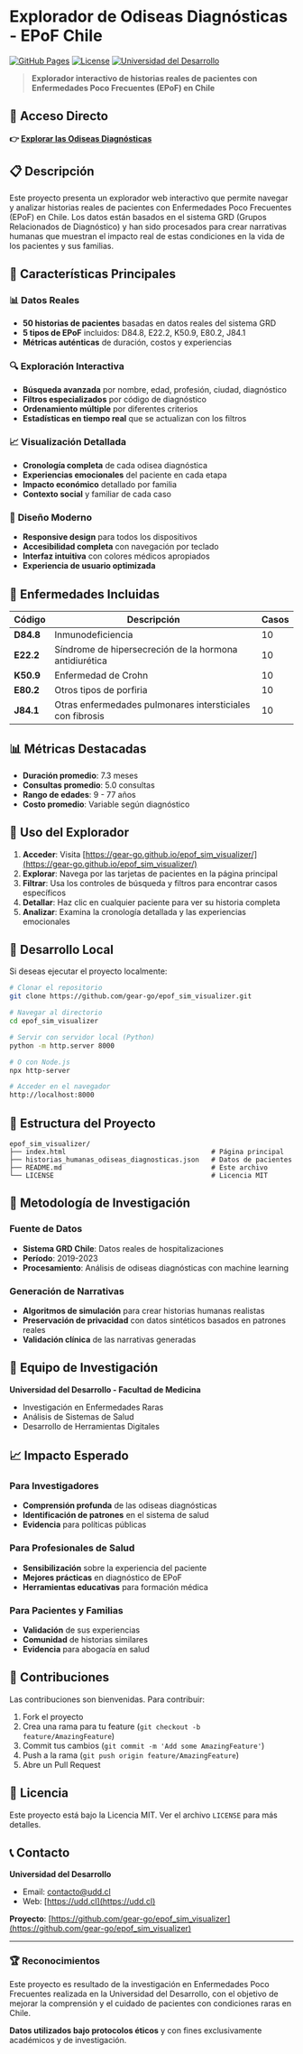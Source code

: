 # Explorador de Odiseas Diagnósticas - EPoF Chile

[![GitHub Pages](https://img.shields.io/badge/GitHub%20Pages-Live-brightgreen)](https://gear-go.github.io/epof_sim_visualizer/)
[![License](https://img.shields.io/badge/License-MIT-blue.svg)](LICENSE)
[![Universidad del Desarrollo](https://img.shields.io/badge/UDD-Research-orange)](https://udd.cl)

> **Explorador interactivo de historias reales de pacientes con Enfermedades Poco Frecuentes (EPoF) en Chile**

## 🔗 Acceso Directo

**👉 [Explorar las Odiseas Diagnósticas](https://gear-go.github.io/epof_sim_visualizer/)**

## 📋 Descripción

Este proyecto presenta un explorador web interactivo que permite navegar y analizar historias reales de pacientes con Enfermedades Poco Frecuentes (EPoF) en Chile. Los datos están basados en el sistema GRD (Grupos Relacionados de Diagnóstico) y han sido procesados para crear narrativas humanas que muestran el impacto real de estas condiciones en la vida de los pacientes y sus familias.

## 🎯 Características Principales

### 📊 **Datos Reales**
- **50 historias de pacientes** basadas en datos reales del sistema GRD
- **5 tipos de EPoF** incluidos: D84.8, E22.2, K50.9, E80.2, J84.1
- **Métricas auténticas** de duración, costos y experiencias

### 🔍 **Exploración Interactiva**
- **Búsqueda avanzada** por nombre, edad, profesión, ciudad, diagnóstico
- **Filtros especializados** por código de diagnóstico
- **Ordenamiento múltiple** por diferentes criterios
- **Estadísticas en tiempo real** que se actualizan con los filtros

### 📈 **Visualización Detallada**
- **Cronología completa** de cada odisea diagnóstica
- **Experiencias emocionales** del paciente en cada etapa
- **Impacto económico** detallado por familia
- **Contexto social** y familiar de cada caso

### 🎨 **Diseño Moderno**
- **Responsive design** para todos los dispositivos
- **Accesibilidad completa** con navegación por teclado
- **Interfaz intuitiva** con colores médicos apropiados
- **Experiencia de usuario optimizada**

## 🏥 Enfermedades Incluidas

| Código | Descripción | Casos |
|--------|-------------|-------|
| **D84.8** | Inmunodeficiencia | 10 |
| **E22.2** | Síndrome de hipersecreción de la hormona antidiurética | 10 |
| **K50.9** | Enfermedad de Crohn | 10 |
| **E80.2** | Otros tipos de porfiria | 10 |
| **J84.1** | Otras enfermedades pulmonares intersticiales con fibrosis | 10 |

## 📊 Métricas Destacadas

- **Duración promedio**: 7.3 meses
- **Consultas promedio**: 5.0 consultas
- **Rango de edades**: 9 - 77 años
- **Costo promedio**: Variable según diagnóstico

## 🚀 Uso del Explorador

1. **Acceder**: Visita [https://gear-go.github.io/epof_sim_visualizer/](https://gear-go.github.io/epof_sim_visualizer/)
2. **Explorar**: Navega por las tarjetas de pacientes en la página principal
3. **Filtrar**: Usa los controles de búsqueda y filtros para encontrar casos específicos
4. **Detallar**: Haz clic en cualquier paciente para ver su historia completa
5. **Analizar**: Examina la cronología detallada y las experiencias emocionales

## 🔧 Desarrollo Local

Si deseas ejecutar el proyecto localmente:

```bash
# Clonar el repositorio
git clone https://github.com/gear-go/epof_sim_visualizer.git

# Navegar al directorio
cd epof_sim_visualizer

# Servir con servidor local (Python)
python -m http.server 8000

# O con Node.js
npx http-server

# Acceder en el navegador
http://localhost:8000
```

## 📁 Estructura del Proyecto

```
epof_sim_visualizer/
├── index.html                                    # Página principal
├── historias_humanas_odiseas_diagnosticas.json   # Datos de pacientes
├── README.md                                     # Este archivo
└── LICENSE                                       # Licencia MIT
```

## 🔬 Metodología de Investigación

### Fuente de Datos
- **Sistema GRD Chile**: Datos reales de hospitalizaciones
- **Período**: 2019-2023
- **Procesamiento**: Análisis de odiseas diagnósticas con machine learning

### Generación de Narrativas
- **Algoritmos de simulación** para crear historias humanas realistas
- **Preservación de privacidad** con datos sintéticos basados en patrones reales
- **Validación clínica** de las narrativas generadas

## 👥 Equipo de Investigación

**Universidad del Desarrollo - Facultad de Medicina**
- Investigación en Enfermedades Raras
- Análisis de Sistemas de Salud
- Desarrollo de Herramientas Digitales

## 📈 Impacto Esperado

### Para Investigadores
- **Comprensión profunda** de las odiseas diagnósticas
- **Identificación de patrones** en el sistema de salud
- **Evidencia** para políticas públicas

### Para Profesionales de Salud
- **Sensibilización** sobre la experiencia del paciente
- **Mejores prácticas** en diagnóstico de EPoF
- **Herramientas educativas** para formación médica

### Para Pacientes y Familias
- **Validación** de sus experiencias
- **Comunidad** de historias similares
- **Evidencia** para abogacía en salud

## 🤝 Contribuciones

Las contribuciones son bienvenidas. Para contribuir:

1. Fork el proyecto
2. Crea una rama para tu feature (`git checkout -b feature/AmazingFeature`)
3. Commit tus cambios (`git commit -m 'Add some AmazingFeature'`)
4. Push a la rama (`git push origin feature/AmazingFeature`)
5. Abre un Pull Request

## 📄 Licencia

Este proyecto está bajo la Licencia MIT. Ver el archivo `LICENSE` para más detalles.

## 📞 Contacto

**Universidad del Desarrollo**
- Email: [contacto@udd.cl](mailto:contacto@udd.cl)
- Web: [https://udd.cl](https://udd.cl)

**Proyecto**: [https://github.com/gear-go/epof_sim_visualizer](https://github.com/gear-go/epof_sim_visualizer)

---

### 🏆 Reconocimientos

Este proyecto es resultado de la investigación en Enfermedades Poco Frecuentes realizada en la Universidad del Desarrollo, con el objetivo de mejorar la comprensión y el cuidado de pacientes con condiciones raras en Chile.

**Datos utilizados bajo protocolos éticos** y con fines exclusivamente académicos y de investigación.

